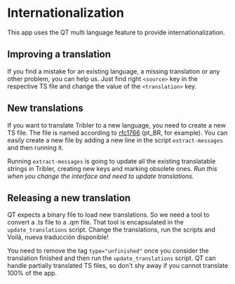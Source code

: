 # Internationalization

This app uses the QT multi language feature to provide internationalization. 

## Improving a translation

If you find a mistake for an existing language, a missing translation or any other problem, you can help us. Just find right `<source>` key in the respective TS file and change the value of the `<translation>` key.

## New translations

If you want to translate Tribler to a new language, you need to create a new TS file. The file is named according to [rfc1766](https://tools.ietf.org/html/rfc1766.html) (pt_BR, for example). You can easily create a new file by adding a new line in the script `extract-messages` and then running it.

Running `extract-messages` is going to update all the existing translatable strings in Tribler, creating new keys and marking obsolete ones. *Run this when you change the interface and need to update translations.*

## Releasing a new translation

QT expects a binary file to load new translations. So we need a tool to convert a .ts file to a .qm file. That tool is encapsulated in the `update_translations` script. Change the translations, run the scripts and Voilà, nueva traducción disponible!

You need to remove the tag `type="unfinished"` once you consider the translation finished and then run the `update_translations` script. QT can handle partially translated TS files, so don't shy away if you cannot translate 100% of the app. 
